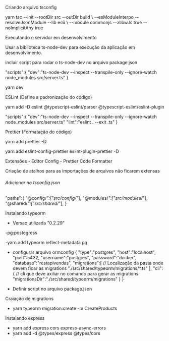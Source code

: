 Criando arquivo tsconfig

yarn tsc --init --rootDir src --outDir build \ --esModuleInterpo --resolveJsonModule --lib es6 \ --module commonjs --allowJs true --noImplicitAny true


Executando o servidor em desenvolvimento

Usar a biblioteca  ts-node-dev para execução da aplicação em desenvolvimento.

incluir script para rodar o ts-node-dev no arquivo package.json

"scripts":{
    "dev":"ts-node-dev --inspect --transpile-only --ignore-watch node_modules src/server.ts"
}

yarn dev

ESLint (Define a padronização do código)

yarn add -D eslint @typescript-eslint/parser @typescript-eslint/eslint-plugin

"scripts":{
    "dev":"ts-node-dev --inspect --transpile-only --ignore-watch node_modules src/server.ts"
    "lint":"eslint . --exit .ts"
}


Prettier (Formatação do código)

yarn add prettier -D

yarn add eslint-config-prettier eslint-plugin-prettier -D



Extensões
    - Editor Config
    - Prettier Code Formatter


Criação de atalhos para as importações de arquivos não ficarem extensas


###### Adicionar no tsconfig.json ######
"paths":{
    "@config/*":["src/config/*"],
    "@modules/*":["src/modules/*"],
    "@shared/*":["src/shared/*"],
}


Instalando typeorm
* Versao utilizada "0.2.29"

 -pg:postegress

 -yarn add typeorm reflect-metadata pg

 * configurar arquivo ormconfig
 {
    "type":"postgres",
    "host":"localhost",
    "post":5432,
    "username":"postgres",
    "password":"docker",
    "database":"restapivendas",
    "migrations":[  // Localização da pasta onde devem ficar as migrations
        "./src/shared/typeorm/migrations/*.ts"
    ],
    "cli":{ // cli que deve axiliar no comando para gerar as migrations
        "migrationsDir":"./src/shared/typeorm/migrations"
    }
}

* Definir script no arquivo package.json




 Craiação de migrations
 - yarn typeorm migration:create -m CreateProducts





Instalando express
 - yarn add express cors express-async-errors
 - yarn add -d @types/express @types/cors



